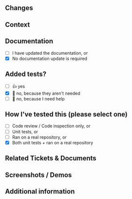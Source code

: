 <!--
Thanks for submitting a pull request! Here are some tips for you:

* If you don't have an issue, we'd recommend starting with one first so the PR can focus on the
implementation
* Small commits and pull requests are always preferable and easy to review.
* If your PR is not finished, set it as "draft" PR.
* It's ok to use the CI resources to test your PR, but please don't abuse them.

-->

## Changes

<!-- Describe what behavior is changed by this PR. -->

## Context

<!-- Describe why you're making these changes if it's not already explained in a corresponding issue. -->
<!-- A clear overview along with an in-depth explanation are helpful. -->
<!-- If you're closing an existing issue with this pull request, use the keyword Closes #issue_number. -->
<!-- If you're referencing an issue with this pull request, put it in a Markdown list like this: - #issue_number. -->

## Documentation

- [ ] I have updated the documentation, or
- [x] No documentation update is required

## Added tests?

- [ ] 👍 yes
- [x] 🙅 no, because they aren't needed
- [ ] 🙋 no, because I need help

## How I've tested this (please select one)

- [ ] Code review / Code inspection only, or
- [ ] Unit tests, or
- [ ] Ran on a real repository, or
- [x] Both unit tests + ran on a real repository

## Related Tickets & Documents

<!--
Please provide links to issues, community forum posts, or other sources
-->

## Screenshots / Demos

<!-- If this PR changes UI or behavior, include before/after screenshots, recordings, or links -->

## Additional information

<!--
Other information you want to mention in this PR, such as prior arts,
future extensions, an unresolved problem, or a TODO list.
-->
